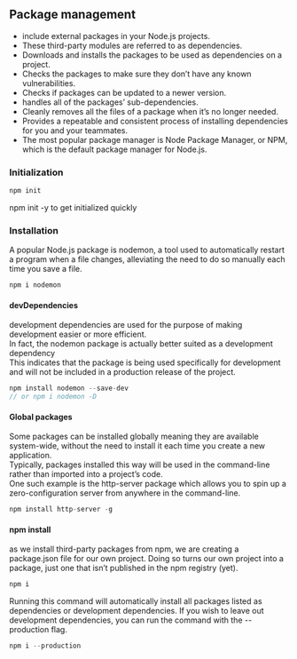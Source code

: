## Package management
- include external packages in your Node.js projects.
- These third-party modules are referred to as dependencies.
- Downloads and installs the packages to be used as dependencies on a project.
- Checks the packages to make sure they don’t have any known vulnerabilities.
- Checks if packages can be updated to a newer version.
- handles all of the packages’ sub-dependencies.
- Cleanly removes all the files of a package when it’s no longer needed.
- Provides a repeatable and consistent process of installing dependencies for you and your teammates.
- The most popular package manager is Node Package Manager, or NPM, which is the default package manager for Node.js.

### Initialization

```js
npm init
```

npm init -y to get initialized quickly
<br>
### Installation
A popular Node.js package is nodemon, a tool used to automatically restart a program when a file changes, alleviating the need to do so manually each time you save a file.

```js
npm i nodemon
```

#### devDependencies
development dependencies are used for the purpose of making development easier or more efficient.<br>
In fact, the nodemon package is actually better suited as a development dependency<br>
This indicates that the package is being used specifically for development and will not be included in a production release of the project.

```js
npm install nodemon --save-dev
// or npm i nodemon -D
```

#### Global packages
Some packages can be installed globally meaning they are available system-wide, without the need to install it each time you create a new application. <br>
Typically, packages installed this way will be used in the command-line rather than imported into a project’s code. <br>
One such example is the http-server package which allows you to spin up a zero-configuration server from anywhere in the command-line.

```js
npm install http-server -g
```

#### npm install
as we install third-party packages from npm, we are creating a package.json file for our own project. Doing so turns our own project into a package, just one that isn’t published in the npm registry (yet).

```js
npm i
```
Running this command will automatically install all packages listed as dependencies or development dependencies. If you wish to leave out development dependencies, you can run the command with the --production flag.

```js
npm i --production
```


